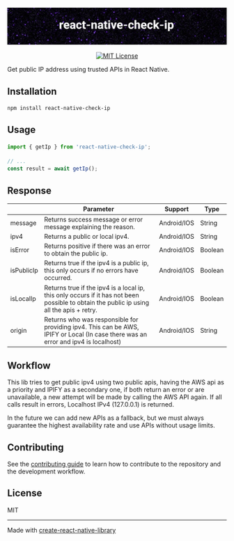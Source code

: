 <p align="center">
  <img src="./assets/banner.png" alt="i18n">
</p>
<p align="center">
  <a href="https://tldrlegal.com/license/mit-license"><img src="https://img.shields.io/:License-MIT-blue.svg" alt="MIT License"></a>
</p>

Get public IP address using trusted APIs in React Native.

## Installation

```sh
npm install react-native-check-ip
```

## Usage

```js
import { getIp } from 'react-native-check-ip';

// ...
const result = await getIp();
```

## Response

|            | Parameter                                                                                                                                | Support     | Type    |
| ---------- | ---------------------------------------------------------------------------------------------------------------------------------------- | ----------- | ------- |
| message    | Returns success message or error message explaining the reason.                                                                          | Android/IOS | String  |
| ipv4       | Returns a public or local ipv4.                                                                                                          | Android/IOS | String  |
| isError    | Returns positive if there was an error to obtain the public ip.                                                                          | Android/IOS | Boolean |
| isPublicIp | Returns true if the ipv4 is a public ip, this only occurs if no errors have occurred.                                                    | Android/IOS | Boolean |
| isLocalIp  | Returns true if the ipv4 is a local ip, this only occurs if it has not been possible to obtain the public ip using all the apis + retry. | Android/IOS | Boolean |
| origin     | Returns who was responsible for providing ipv4. This can be AWS, IPIFY or Local (In case there was an error and ipv4 is localhost)       | Android/IOS | String  |

## Workflow

This lib tries to get public ipv4 using two public apis, having the AWS api as a priority and IPIFY as a secondary one, if both return an error or are unavailable, a new attempt will be made by calling the AWS API again. If all calls result in errors, Localhost IPv4 (127.0.0.1) is returned.

In the future we can add new APIs as a fallback, but we must always guarantee the highest availability rate and use APIs without usage limits.

## Contributing

See the [contributing guide](CONTRIBUTING.md) to learn how to contribute to the repository and the development workflow.

## License

MIT

---

Made with [create-react-native-library](https://github.com/callstack/react-native-builder-bob)
